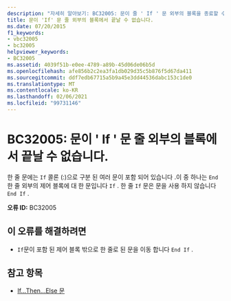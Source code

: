 ```yaml
---
description: "자세히 알아보기: BC32005: 문이 줄 ' If ' 문 외부의 블록을 종료할 수 없습니다."
title: 문이 'If' 문 줄 외부의 블록에서 끝날 수 없습니다.
ms.date: 07/20/2015
f1_keywords:
- vbc32005
- bc32005
helpviewer_keywords:
- BC32005
ms.assetid: 4039f51b-e0ee-4789-a89b-45d06de06b5d
ms.openlocfilehash: afe856b2c2ea3fa1db029d35c5b876f5d67da411
ms.sourcegitcommit: ddf7edb67715a5b9a45e3dd44536dabc153c1de0
ms.translationtype: MT
ms.contentlocale: ko-KR
ms.lasthandoff: 02/06/2021
ms.locfileid: "99731146"
---
```

# <a name="bc32005-statement-cannot-end-a-block-outside-of-a-line-if-statement"></a>BC32005: 문이 ' If ' 문 줄 외부의 블록에서 끝날 수 없습니다.

한 줄 문에는 `If` 콜론 (:)으로 구분 된 여러 문이 포함 되어 있습니다 .이 중 하나는 `End` 한 줄 외부의 제어 블록에 대 한 문입니다 `If` . 한 줄 `If` 문은 문을 사용 하지 않습니다 `End If` .

 **오류 ID:** BC32005

## <a name="to-correct-this-error"></a>이 오류를 해결하려면

- `If`문이 포함 된 제어 블록 밖으로 한 줄로 된 문을 이동 합니다 `End If` .

## <a name="see-also"></a>참고 항목

- [If...Then...Else 문](../statements/if-then-else-statement.md)

